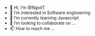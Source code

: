 - 👋 Hi, I’m @NgoliT
- 👀 I’m interested in Software engineering
- 🌱 I’m currently learning Javascript
- 💞️ I’m looking to collaborate on ...
- 📫 How to reach me ...

<!---
NgoliT/NgoliT is a ✨ special ✨ repository because its `README.md` (this file) appears on your GitHub profile.
You can click the Preview link to take a look at your changes.
--->
